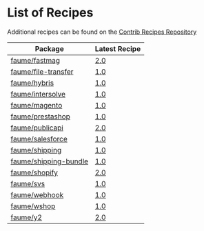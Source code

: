 # List of Recipes

Additional recipes can be found on the [Contrib Recipes Repository](https://github.com/symfony/recipes-contrib/blob/flex/main/RECIPES.md)

| Package | Latest Recipe |
| --- | --- |
| [faume/fastmag](https://packagist.org/packages/faume/fastmag) | [2.0](faume/fastmag/2.0) |
| [faume/file-transfer](https://packagist.org/packages/faume/file-transfer) | [1.0](faume/file-transfer/1.0) |
| [faume/hybris](https://packagist.org/packages/faume/hybris) | [1.0](faume/hybris/1.0) |
| [faume/intersolve](https://packagist.org/packages/faume/intersolve) | [1.0](faume/intersolve/1.0) |
| [faume/magento](https://packagist.org/packages/faume/magento) | [1.0](faume/magento/1.0) |
| [faume/prestashop](https://packagist.org/packages/faume/prestashop) | [1.0](faume/prestashop/1.0) |
| [faume/publicapi](https://packagist.org/packages/faume/publicapi) | [2.0](faume/publicapi/2.0) |
| [faume/salesforce](https://packagist.org/packages/faume/salesforce) | [1.0](faume/salesforce/1.0) |
| [faume/shipping](https://packagist.org/packages/faume/shipping) | [1.0](faume/shipping/1.0) |
| [faume/shipping-bundle](https://packagist.org/packages/faume/shipping-bundle) | [1.0](faume/shipping-bundle/1.0) |
| [faume/shopify](https://packagist.org/packages/faume/shopify) | [2.0](faume/shopify/2.0) |
| [faume/svs](https://packagist.org/packages/faume/svs) | [1.0](faume/svs/1.0) |
| [faume/webhook](https://packagist.org/packages/faume/webhook) | [1.0](faume/webhook/1.0) |
| [faume/wshop](https://packagist.org/packages/faume/wshop) | [1.0](faume/wshop/1.0) |
| [faume/y2](https://packagist.org/packages/faume/y2) | [2.0](faume/y2/2.0) |